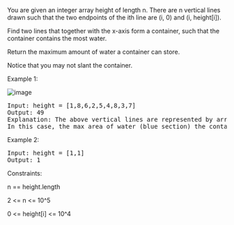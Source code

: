 You are given an integer array height of length n. There are n vertical lines drawn such that the two endpoints of the ith line are (i, 0) and (i, height[i]).

Find two lines that together with the x-axis form a container, such that the container contains the most water.

Return the maximum amount of water a container can store.

Notice that you may not slant the container.

 

Example 1:

![image](https://github.com/Chackoseb/CrackYourPlacement/assets/95061303/b86e50fc-6c0d-4f54-88d0-350f8769c8f9)

<pre>
Input: height = [1,8,6,2,5,4,8,3,7]
Output: 49
Explanation: The above vertical lines are represented by array [1,8,6,2,5,4,8,3,7].
In this case, the max area of water (blue section) the container can contain is 49.
</pre>
Example 2:
<pre>
Input: height = [1,1]
Output: 1
</pre>
 

Constraints:

n == height.length

2 <= n <= 10^5

0 <= height[i] <= 10^4
